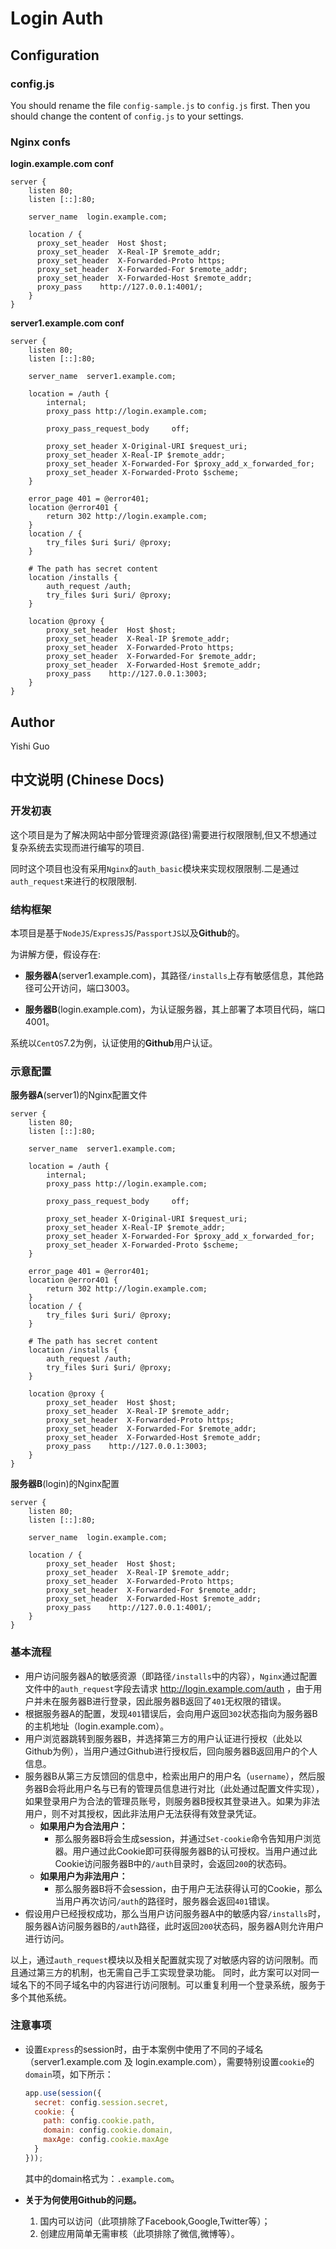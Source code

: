 # Login Auth

## Configuration
### config.js
You should rename the file `config-sample.js` to `config.js` first.
Then you should change the content of `config.js` to your settings.

### Nginx confs
**login.example.com conf**

```nginx
server {
	listen 80;
	listen [::]:80;

    server_name  login.example.com;

    location / {
      proxy_set_header  Host $host;
      proxy_set_header  X-Real-IP $remote_addr;
      proxy_set_header  X-Forwarded-Proto https;
      proxy_set_header  X-Forwarded-For $remote_addr;
      proxy_set_header  X-Forwarded-Host $remote_addr;
      proxy_pass    http://127.0.0.1:4001/;
    }
}
```

**server1.example.com conf**

```nginx
server {
	listen 80;
	listen [::]:80;

    server_name  server1.example.com;

    location = /auth {
        internal;
        proxy_pass http://login.example.com;

        proxy_pass_request_body     off;

        proxy_set_header X-Original-URI $request_uri;
        proxy_set_header X-Real-IP $remote_addr;
        proxy_set_header X-Forwarded-For $proxy_add_x_forwarded_for;
        proxy_set_header X-Forwarded-Proto $scheme;
    }

    error_page 401 = @error401;
    location @error401 {
        return 302 http://login.example.com;
    }
    location / {
        try_files $uri $uri/ @proxy;
    }

	# The path has secret content
    location /installs {
        auth_request /auth;
        try_files $uri $uri/ @proxy;
    }

    location @proxy {
    	proxy_set_header  Host $host;
    	proxy_set_header  X-Real-IP $remote_addr;
    	proxy_set_header  X-Forwarded-Proto https;
    	proxy_set_header  X-Forwarded-For $remote_addr;
    	proxy_set_header  X-Forwarded-Host $remote_addr;
    	proxy_pass    http://127.0.0.1:3003;
    }
}
```

## Author
Yishi Guo

## 中文说明 (Chinese Docs)
### 开发初衷
这个项目是为了解决网站中部分管理资源(路径)需要进行权限限制,但又不想通过复杂系统去实现而进行编写的项目.

同时这个项目也没有采用`Nginx`的`auth_basic`模块来实现权限限制.二是通过`auth_request`来进行的权限限制.

### 结构框架
本项目是基于`NodeJS`/`ExpressJS`/`PassportJS`以及**Github**的。

为讲解方便，假设存在:

 - **服务器A**(server1.example.com)，其路径`/installs`上存有敏感信息，其他路径可公开访问，端口3003。

 - **服务器B**(login.example.com)，为认证服务器，其上部署了本项目代码，端口4001。

系统以`CentOS`7.2为例，认证使用的**Github**用户认证。

### 示意配置

**服务器A**(server1)的Nginx配置文件

```nginx
server {
	listen 80;
	listen [::]:80;

    server_name  server1.example.com;

    location = /auth {
        internal;
        proxy_pass http://login.example.com;

        proxy_pass_request_body     off;

        proxy_set_header X-Original-URI $request_uri;
        proxy_set_header X-Real-IP $remote_addr;
        proxy_set_header X-Forwarded-For $proxy_add_x_forwarded_for;
        proxy_set_header X-Forwarded-Proto $scheme;
    }

    error_page 401 = @error401;
    location @error401 {
        return 302 http://login.example.com;
    }
    location / {
        try_files $uri $uri/ @proxy;
    }

	# The path has secret content
    location /installs {
        auth_request /auth;
        try_files $uri $uri/ @proxy;
    }

    location @proxy {
    	proxy_set_header  Host $host;
    	proxy_set_header  X-Real-IP $remote_addr;
    	proxy_set_header  X-Forwarded-Proto https;
    	proxy_set_header  X-Forwarded-For $remote_addr;
    	proxy_set_header  X-Forwarded-Host $remote_addr;
    	proxy_pass    http://127.0.0.1:3003;
    }
}
```

**服务器B**(login)的Nginx配置

```nginx
server {
	listen 80;
	listen [::]:80;

    server_name  login.example.com;

    location / {
    	proxy_set_header  Host $host;
    	proxy_set_header  X-Real-IP $remote_addr;
    	proxy_set_header  X-Forwarded-Proto https;
    	proxy_set_header  X-Forwarded-For $remote_addr;
    	proxy_set_header  X-Forwarded-Host $remote_addr;
    	proxy_pass    http://127.0.0.1:4001/;
    }
}
```

### 基本流程

 - 用户访问服务器A的敏感资源（即路径`/installs`中的内容），`Nginx`通过配置文件中的`auth_request`字段去请求 http://login.example.com/auth ，由于用户并未在服务器B进行登录，因此服务器B返回了`401`无权限的错误。
 - 根据服务器A的配置，发现`401`错误后，会向用户返回`302`状态指向为服务器B的主机地址（login.example.com）。
 - 用户浏览器跳转到服务器B，并选择第三方的用户认证进行授权（此处以Github为例），当用户通过Github进行授权后，回向服务器B返回用户的个人信息。
 - 服务器B从第三方反馈回的信息中，检索出用户的用户名（`username`），然后服务器B会将此用户名与已有的管理员信息进行对比（此处通过配置文件实现），如果登录用户为合法的管理员账号，则服务器B授权其登录进入。如果为非法用户，则不对其授权，因此非法用户无法获得有效登录凭证。
   - **如果用户为合法用户：**
     - 那么服务器B将会生成session，并通过`Set-cookie`命令告知用户浏览器。用户通过此Cookie即可获得服务器B的认可授权。当用户通过此Cookie访问服务器B中的`/auth`目录时，会返回`200`的状态码。
   - **如果用户为非法用户：**
     - 那么服务器B将不会session，由于用户无法获得认可的Cookie，那么当用户再次访问`/auth`的路径时，服务器会返回`401`错误。
 - 假设用户已经授权成功，那么当用户访问服务器A中的敏感内容`/installs`时，服务器A访问服务器B的`/auth`路径，此时返回`200`状态码，服务器A则允许用户进行访问。

以上，通过`auth_request`模块以及相关配置就实现了对敏感内容的访问限制。而且通过第三方的机制，也无需自己手工实现登录功能。
同时，此方案可以对同一域名下的不同子域名中的内容进行访问限制。可以重复利用一个登录系统，服务于多个其他系统。

### 注意事项
 - 设置`Express`的session时，由于本案例中使用了不同的子域名（server1.example.com 及 login.example.com），需要特别设置`cookie`的`domain`项，如下所示：
    ```javascript
    app.use(session({ 
      secret: config.session.secret,
      cookie: {
        path: config.cookie.path,
        domain: config.cookie.domain,
        maxAge: config.cookie.maxAge
      }
    }));
    ```
    其中的domain格式为：`.example.com`。
    
 - **关于为何使用Github的问题。**
   1. 国内可以访问（此项排除了Facebook,Google,Twitter等）；
   2. 创建应用简单无需审核（此项排除了微信,微博等）。